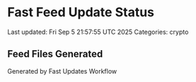 # Fast Feed Update Status
Last updated: Fri Sep  5 21:57:55 UTC 2025
Categories: crypto

## Feed Files Generated

Generated by Fast Updates Workflow
